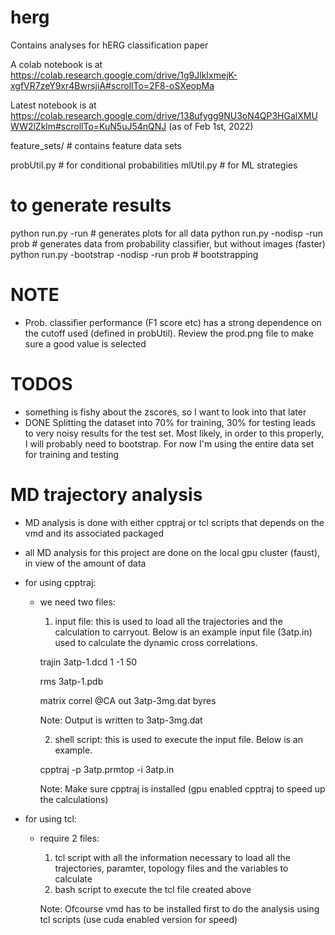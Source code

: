 # herg
Contains analyses for hERG classification paper

A colab notebook is at https://colab.research.google.com/drive/1g9JlkIxmejK-xgfVR7zeY9xr4BwrsjiA#scrollTo=2F8-oSXeopMa

Latest notebook is at https://colab.research.google.com/drive/138ufygg9NU3oN4QP3HGalXMUWW2lZklm#scrollTo=KuN5uJ54nQNJ (as of Feb 1st, 2022)

feature_sets/ # contains feature data sets 

probUtil.py # for conditional probabilities 
mlUtil.py # for ML strategies 

# to generate results 
python run.py -run # generates plots for all data 
python run.py -nodisp -run prob # generates data from probability classifier, but without images (faster)  
python run.py -bootstrap -nodisp -run prob # bootstrapping 

# NOTE
- Prob. classifier performance (F1 score etc) has a strong dependence on the cutoff used (defined in probUtil). Review the prod.png file to make sure a good value is selected 


# TODOS
- something is fishy about the zscores, so I want to look into that later
- DONE Splitting the dataset into 70% for training, 30% for testing leads to very noisy results for the test set. Most likely, in order to this properly, I will probably need to bootstrap. For now I'm using the entire data set for training and testing

# MD trajectory analysis 
- MD analysis is done with either cpptraj or tcl scripts that depends on the vmd and its associated packaged
- all MD analysis for this project are done on the local gpu cluster (faust), in view of the amount of data

- for using cpptraj:
    - we need two files: 
         1. input file: this is used to load all the trajectories and the calculation to carryout. Below is an example input file (3atp.in) used to calculate the dynamic cross correlations.

         trajin 3atp-1.dcd 1 -1 50

         rms 3atp-1.pdb
         
         matrix correl @CA out 3atp-3mg.dat byres

        Note: Output is written to 3atp-3mg.dat

        2. shell script: this is used to execute the input file. Below is an example.
        
        cpptraj -p 3atp.prmtop -i 3atp.in

        Note: Make sure cpptraj is installed (gpu enabled cpptraj to speed up the calculations)

- for using tcl:
    - require 2 files:
        1. tcl script with all the information necessary to load all the trajectories, paramter, topology files and the variables to calculate
        2. bash script to execute the tcl file created above

        Note: Ofcourse vmd has to be installed first to do the analysis using tcl scripts (use cuda enabled version for speed)

